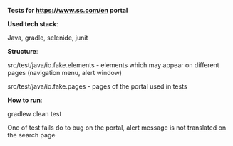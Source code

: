 **Tests for https://www.ss.com/en portal**

**Used tech stack**: 

Java, gradle, selenide, junit

**Structure**:

src/test/java/io.fake.elements - elements which may appear on different pages (navigation menu, alert window)

src/test/java/io.fake.pages - pages of the portal used in tests

**How to run**:

gradlew clean test

One of test fails do to bug on the portal, alert message is not translated on the search page